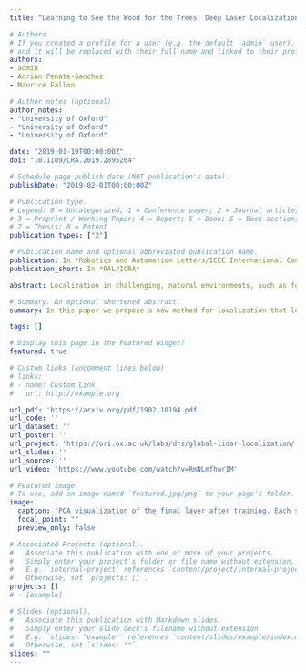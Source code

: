 ```yaml
---
title: "Learning to See the Wood for the Trees: Deep Laser Localization in Urban and Natural Environments on a CPU"

# Authors
# If you created a profile for a user (e.g. the default `admin` user), write the username (folder name) here 
# and it will be replaced with their full name and linked to their profile.
authors:
- admin
- Adrian Penate-Sanchez
- Maurice Fallon

# Author notes (optional)
author_notes:
- "University of Oxford"
- "University of Oxford"
- "University of Oxford"

date: "2019-01-19T00:00:00Z"
doi: "10.1109/LRA.2019.2895264"

# Schedule page publish date (NOT publication's date).
publishDate: "2019-02-01T00:00:00Z"

# Publication type.
# Legend: 0 = Uncategorized; 1 = Conference paper; 2 = Journal article;
# 3 = Preprint / Working Paper; 4 = Report; 5 = Book; 6 = Book section;
# 7 = Thesis; 8 = Patent
publication_types: ["2"]

# Publication name and optional abbreviated publication name.
publication: In *Robotics and Automation Letters/IEEE International Conference on Robotics and Automation*
publication_short: In *RAL/ICRA*

abstract: Localization in challenging, natural environments, such as forests or woodlands, is an important capability for many applications from guiding a robot navigating along a forest trail to monitoring vegetation growth with handheld sensors. In this letter, we explore laser-based localization in both urban and natural environments, which is suitable for online applications. We propose a deep learning approach capable of learning meaningful descriptors directly from three-dimensional point clouds by comparing triplets (anchor, positive, and negative examples). The approach learns a feature space representation for a set of segmented point clouds that are matched between a current and previous observations. Our learning method is tailored toward loop closure detection resulting in a small model that can be deployed using only a CPU. The proposed learning method would allow the full pipeline to run on robots with limited computational payloads, such as drones, quadrupeds, or Unmanned Ground Vehicles (UGVs).

# Summary. An optional shortened abstract.
summary: In this paper we propose a new method for localization that learns to match LIDAR segments in challenging environments.

tags: []

# Display this page in the Featured widget?
featured: true

# Custom links (uncomment lines below)
# links:
# - name: Custom Link
#   url: http://example.org

url_pdf: 'https://arxiv.org/pdf/1902.10194.pdf'
url_code: ''
url_dataset: ''
url_poster: ''
url_project: 'https://ori.ox.ac.uk/labs/drs/global-lidar-localization/'
url_slides: ''
url_source: ''
url_video: 'https://www.youtube.com/watch?v=RmNLmfhwrIM'

# Featured image
# To use, add an image named `featured.jpg/png` to your page's folder. 
image:
  caption: 'PCA visualization of the final layer after training. Each sample represents a single 3D segments, coloured by class.'
  focal_point: ""
  preview_only: false

# Associated Projects (optional).
#   Associate this publication with one or more of your projects.
#   Simply enter your project's folder or file name without extension.
#   E.g. `internal-project` references `content/project/internal-project/index.md`.
#   Otherwise, set `projects: []`.
projects: []
# - [example]

# Slides (optional).
#   Associate this publication with Markdown slides.
#   Simply enter your slide deck's filename without extension.
#   E.g. `slides: "example"` references `content/slides/example/index.md`.
#   Otherwise, set `slides: ""`.
slides: ""
---
```

<!-- 
{{% callout note %}}
Click the *Cite* button above to demo the feature to enable visitors to import publication metadata into their reference management software.
{{% /callout %}}

{{% callout note %}}
Create your slides in Markdown - click the *Slides* button to check out the example.
{{% /callout %}}

Supplementary notes can be added here, including [code, math, and images](https://wowchemy.com/docs/writing-markdown-latex/). 
-->